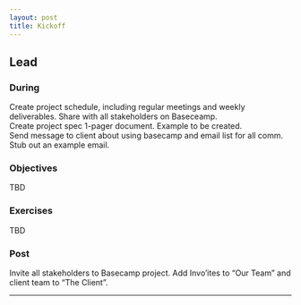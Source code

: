 ```yaml
---
layout: post
title: Kickoff
---
```


## Lead

### During

Create project schedule, including regular meetings and weekly deliverables. Share with all stakeholders on Baseceamp.  
Create project spec 1-pager document. Example to be created.  
Send message to client about using basecamp and email list for all comm. Stub out an example email.

### Objectives

TBD

### Exercises

TBD

### Post

Invite all stakeholders to Basecamp project. Add Invo’ites to “Our Team” and client team to “The Client”.  

---
